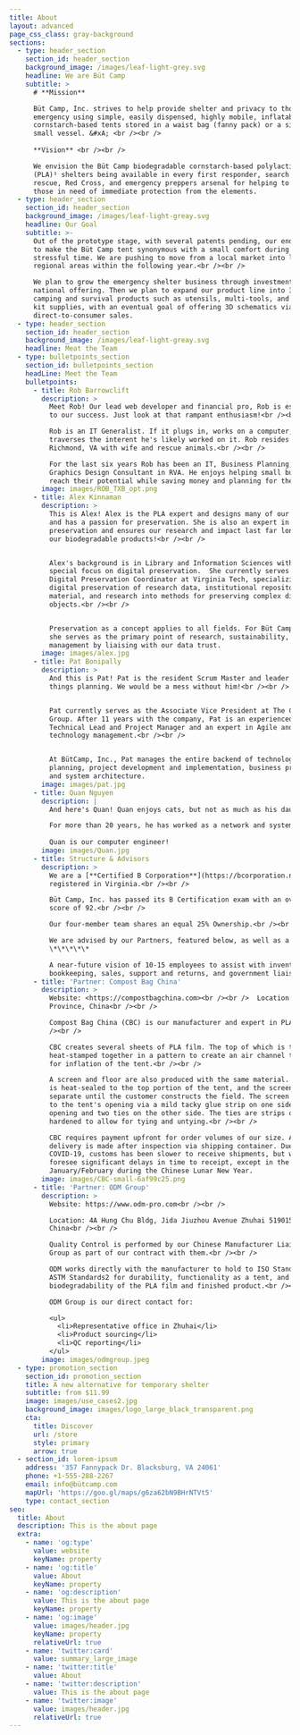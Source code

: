 ```yaml
---
title: About
layout: advanced
page_css_class: gray-background
sections:
  - type: header_section
    section_id: header_section
    background_image: /images/leaf-light-grey.svg
    headline: We are Büt Camp
    subtitle: >
      # **Mission**

      Büt Camp, Inc. strives to help provide shelter and privacy to those in any
      emergency using simple, easily dispensed, highly mobile, inflatable
      cornstarch-based tents stored in a waist bag (fanny pack) or a similar
      small vessel. &#xA; <br /><br /> 
      
      **Vision** <br /><br />

      We envision the Büt Camp biodegradable cornstarch-based polylactic acid
      (PLA)¹ shelters being available in every first responder, search and
      rescue, Red Cross, and emergency preppers arsenal for helping to treat
      those in need of immediate protection from the elements.
  - type: header_section
    section_id: header_section
    background_image: /images/leaf-light-greay.svg
    headline: Our Goal
    subtitle: >-
      Out of the prototype stage, with several patents pending, our end goal is
      to make the Büt Camp tent synonymous with a small comfort during a
      stressful time. We are pushing to move from a local market into larger
      regional areas within the following year.<br /><br />

      We plan to grow the emergency shelter business through investment into a
      national offering. Then we plan to expand our product line into 3D printed
      camping and survival products such as utensils, multi-tools, and first aid
      kit supplies, with an eventual goal of offering 3D schematics via
      direct-to-consumer sales.
  - type: header_section
    section_id: header_section
    background_image: /images/leaf-light-greay.svg
    headline: Meat the Team
  - type: bulletpoints_section
    section_id: bulletpoints_section
    headLine: Meet the Team
    bulletpoints:
      - title: Rob Barrowclift
        description: >
          Meet Rob! Our lead web developer and financial pro, Rob is essential
          to our success. Just look at that rampant enthusiasm!<br /><br />

          Rob is an IT Generalist. If it plugs in, works on a computer, or
          traverses the interent he's likely worked on it. Rob resides in
          Richmond, VA with wife and rescue animals.<br /><br />

          For the last six years Rob has been an IT, Business Planning, and
          Graphics Design Consultant in RVA. He enjoys helping small businesses
          reach their potential while saving money and planning for the future.
        image: images/ROB_TXB_opt.png
      - title: Alex Kinnaman
        description: >
          This is Alex! Alex is the PLA expert and designs many of our products
          and has a passion for preservation. She is also an expert in digital
          preservation and ensures our research and impact last far longer than
          our biodegradable products!<br /><br />


          Alex's background is in Library and Information Sciences with a
          special focus on digital preservation.  She currently serves as the
          Digital Preservation Coordinator at Virginia Tech, specializing in the
          digital preservation of research data, institutional repository
          material, and research into methods for preserving complex digital
          objects.<br /><br />


          Preservation as a concept applies to all fields. For Büt Camp, Inc.,
          she serves as the primary point of research, sustainability, and data
          management by liaising with our data trust.
        image: images/alex.jpg
      - title: Pat Bonipally
        description: >
          And this is Pat! Pat is the resident Scrum Master and leader of all
          things planning. We would be a mess without him!<br /><br />


          Pat currently serves as the Associate Vice President at The Carlyle
          Group. After 11 years with the company, Pat is an experienced
          Technical Lead and Project Manager and an expert in Agile and
          technology management.<br /><br />


          At BütCamp, Inc., Pat manages the entire backend of technology
          planning, project development and implementation, business processes,
          and system architecture. 
        image: images/pat.jpg
      - title: Quan Nguyen
        description: |
          And here's Quan! Quan enjoys cats, but not as much as his daughter.<br /><br />

          For more than 20 years, he has worked as a network and system engineer, a software engineer for start-up companies, a non-profit organization and the federal government.  Currently he is a senior software developer at the U.S. Bureau of Lablor Statistics. <br /><br />
          
          Quan is our computer engineer!
        image: images/Quan.jpg
      - title: Structure & Advisors
        description: >
          We are a [**Certified B Corporation**](https://bcorporation.net)
          registered in Virginia.<br /><br />

          Büt Camp, Inc. has passed its B Certification exam with an overall
          score of 92.<br /><br />

          Our four-member team shares an equal 25% Ownership.<br /><br />

          We are advised by our Partners, featured below, as well as a
          \*\*\*\*\*

          A near-future vision of 10-15 employees to assist with inventory,
          bookkeeping, sales, support and returns, and government liaison.
      - title: 'Partner: Compost Bag China'
        description: >
          Website: <https://compostbagchina.com><br /><br />  Location: Shandong
          Province, China<br /><br />

          Compost Bag China (CBC) is our manufacturer and expert in PLA film.<br
          /><br />

          CBC creates several sheets of PLA film. The top of which is two sheets
          heat-stamped together in a pattern to create an air channel to allow
          for inflation of the tent.<br /><br />

          A screen and floor are also produced with the same material. The floor
          is heat-sealed to the top portion of the tent, and the screen is kept
          separate until the customer constructs the field. The screen adheres
          to the tent's opening via a mild tacky glue strip on one side of the
          opening and two ties on the other side. The ties are strips of PLA
          hardened to allow for tying and untying.<br /><br />

          CBC requires payment upfront for order volumes of our size. And
          delivery is made after inspection via shipping container. Due to
          COVID-19, customs has been slower to receive shipments, but we don’t
          foresee significant delays in time to receipt, except in the months of
          January/February during the Chinese Lunar New Year.
        image: images/CBC-small-6af99c25.png
      - title: 'Partner: ODM Group'
        description: >
          Website: https://www.odm-pro.com<br /><br />

          Location: 4A Hung Chu Bldg, Jida Jiuzhou Avenue Zhuhai 519015,
          China<br /><br />

          Quality Control is performed by our Chinese Manufacturer Liaison ODM
          Group as part of our contract with them.<br /><br />

          ODM works directly with the manufacturer to hold to ISO Standards1 and
          ASTM Standards2 for durability, functionality as a tent, and
          biodegradability of the PLA film and finished product.<br /><br />

          ODM Group is our direct contact for:

          <ul>
            <li>Representative office in Zhuhai</li>
            <li>Product sourcing</li>
            <li>QC reporting</li>
          </ul>
        image: images/odmgroup.jpeg
  - type: promotion_section
    section_id: promotion_section
    title: A new alternative for temporary shelter
    subtitle: from $11.99
    image: images/use_cases2.jpg
    background_image: images/logo_large_black_transparent.png
    cta:
      title: Discover
      url: /store
      style: primary
      arrow: true
  - section_id: lorem-ipsum
    address: '357 Fannypack Dr. Blacksburg, VA 24061'
    phone: +1-555-288-2267
    email: info@bütcamp.com
    mapUrl: 'https://goo.gl/maps/g6za62bN9BHrNTVt5'
    type: contact_section
seo:
  title: About
  description: This is the about page
  extra:
    - name: 'og:type'
      value: website
      keyName: property
    - name: 'og:title'
      value: About
      keyName: property
    - name: 'og:description'
      value: This is the about page
      keyName: property
    - name: 'og:image'
      value: images/header.jpg
      keyName: property
      relativeUrl: true
    - name: 'twitter:card'
      value: summary_large_image
    - name: 'twitter:title'
      value: About
    - name: 'twitter:description'
      value: This is the about page
    - name: 'twitter:image'
      value: images/header.jpg
      relativeUrl: true
---
```

